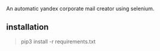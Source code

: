 An automatic yandex corporate mail creator using selenium.

## installation

> pip3 install -r requirements.txt


